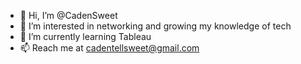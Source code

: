 - 👋 Hi, I’m @CadenSweet
- 👀 I’m interested in networking and growing my knowledge of tech
- 🌱 I’m currently learning Tableau
- 📫 Reach me at cadentellsweet@gmail.com

<!---
CadenSweet/CadenSweet is a ✨ special ✨ repository because its `README.md` (this file) appears on your GitHub profile.
You can click the Preview link to take a look at your changes.
--->
